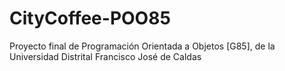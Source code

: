 # CityCoffee-POO85
Proyecto final de Programación Orientada a Objetos [G85], de la Universidad Distrital Francisco José de Caldas
